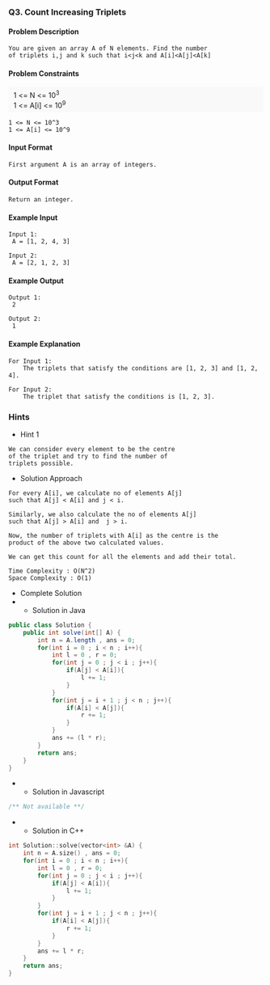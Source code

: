 ### Q3. Count Increasing Triplets
#### Problem Description
```text
You are given an array A of N elements. Find the number 
of triplets i,j and k such that i<j<k and A[i]<A[j]<A[k]
```
#### Problem Constraints
<div style="background-color: #f9f9f9; padding: 5px 10px;">
    1 &lt;= N &lt;= 10<sup>3</sup><br>
    1 &lt;= A[i] &lt;= 10<sup>9</sup>
</div>

```text
1 <= N <= 10^3
1 <= A[i] <= 10^9
```
#### Input Format
```text
First argument A is an array of integers.
```
#### Output Format
```text
Return an integer.
```
#### Example Input
```text
Input 1:
 A = [1, 2, 4, 3]

Input 2:
 A = [2, 1, 2, 3]
```
#### Example Output
```text
Output 1:
 2

Output 2:
 1
```
#### Example Explanation
```text
For Input 1:
    The triplets that satisfy the conditions are [1, 2, 3] and [1, 2, 4].

For Input 2: 
    The triplet that satisfy the conditions is [1, 2, 3].
```
### Hints
* Hint 1
```text
We can consider every element to be the centre
of the triplet and try to find the number of 
triplets possible.
```
* Solution Approach
```text
For every A[i], we calculate no of elements A[j] 
such that A[j] < A[i] and j < i. 

Similarly, we also calculate the no of elements A[j] 
such that A[j] > A[i] and  j > i.

Now, the number of triplets with A[i] as the centre is the
product of the above two calculated values. 

We can get this count for all the elements and add their total.

Time Complexity : O(N^2)
Space Complexity : O(1)
```
* Complete Solution
* * Solution in Java
```java
public class Solution {
    public int solve(int[] A) {
        int n = A.length , ans = 0;
        for(int i = 0 ; i < n ; i++){
            int l = 0 , r = 0;
            for(int j = 0 ; j < i ; j++){
                if(A[j] < A[i]){
                    l += 1;
                }
            }
            for(int j = i + 1 ; j < n ; j++){
                if(A[i] < A[j]){
                    r += 1;
                }
            }
            ans += (l * r);
        }
        return ans;
    }
}
```
* * Solution in Javascript
```javascript
/** Not available **/
```
* * Solution in C++
```cpp
int Solution::solve(vector<int> &A) {
	int n = A.size() , ans = 0;
	for(int i = 0 ; i < n ; i++){
		int l = 0 , r = 0;
		for(int j = 0 ; j < i ; j++){
			if(A[j] < A[i]){
				l += 1;
			}
		}
		for(int j = i + 1 ; j < n ; j++){
			if(A[i] < A[j]){
				r += 1;
			}
		}
		ans += l * r;
	}
	return ans;
}
```

